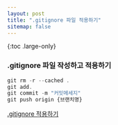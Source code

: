 ```yaml
---
layout: post
title: ".gitignore 파일 적용하기"
sitemap: false
---
```


{:toc .large-only}

### .gitignore 파일 작성하고 적용하기

```js
git rm -r --cached .
git add.
git commit -m "커밋메세지"
git push origin {브랜치명}
```

[.gitignore 적용하기](https://velog.io/@psk84/.gitignore-%EC%A0%81%EC%9A%A9%ED%95%98%EA%B8%B0#gitignore-%ED%8C%8C%EC%9D%BC-%EC%A0%81%EC%9A%A9)
